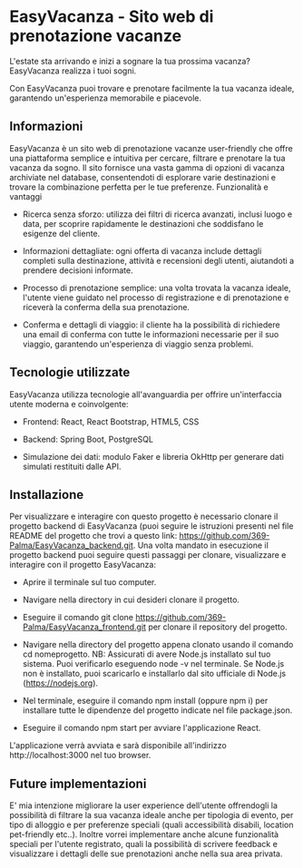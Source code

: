 # EasyVacanza - Sito web di prenotazione vacanze

L'estate sta arrivando e inizi a sognare la tua prossima vacanza? EasyVacanza realizza i tuoi sogni.

Con EasyVacanza puoi trovare e prenotare facilmente la tua vacanza ideale, garantendo un'esperienza memorabile e piacevole.


## Informazioni
EasyVacanza è un sito web di prenotazione vacanze user-friendly che offre una piattaforma semplice e intuitiva per cercare, filtrare e prenotare la tua vacanza da sogno. Il sito fornisce una vasta gamma di opzioni di vacanza archiviate nel database, consentendoti di esplorare varie destinazioni e trovare la combinazione perfetta per le tue preferenze.
Funzionalità e vantaggi

- Ricerca senza sforzo: utilizza dei filtri di ricerca avanzati, inclusi luogo e data, per scoprire rapidamente le destinazioni che soddisfano le esigenze del cliente.

- Informazioni dettagliate: ogni offerta di vacanza include dettagli completi sulla destinazione, attività e recensioni degli utenti, aiutandoti a prendere decisioni informate.

- Processo di prenotazione semplice: una volta trovata la vacanza ideale, l'utente viene guidato nel processo di registrazione e di prenotazione e riceverà la conferma della sua prenotazione.

- Conferma e dettagli di viaggio: il cliente ha la possibilità di richiedere una email di conferma con tutte le informazioni necessarie per il suo viaggio, garantendo un'esperienza di viaggio senza problemi.


## Tecnologie utilizzate

EasyVacanza utilizza tecnologie all'avanguardia per offrire un'interfaccia utente moderna e coinvolgente:

- Frontend: React, React Bootstrap, HTML5, CSS

- Backend: Spring Boot, PostgreSQL

- Simulazione dei dati: modulo Faker e libreria OkHttp per generare dati simulati restituiti dalle API.


## Installazione
Per visualizzare e interagire con questo progetto è necessario clonare il progetto backend di EasyVacanza (puoi seguire le istruzioni presenti nel file README del progetto che trovi a questo link: https://github.com/369-Palma/EasyVacanza_backend.git. Una volta mandato in esecuzione il progetto backend puoi seguire questi passaggi per clonare, visualizzare e interagire con il progetto EasyVacanza:

- Aprire il terminale sul tuo computer.

- Navigare nella directory in cui desideri clonare il progetto.

- Eseguire il comando git clone https://github.com/369-Palma/EasyVacanza_frontend.git
   per clonare il repository del progetto. 
   
- Navigare nella directory del progetto appena clonato usando il comando cd nomeprogetto.
NB: Assicurati di avere Node.js installato sul tuo sistema. Puoi verificarlo eseguendo node -v nel terminale. Se Node.js non è installato, puoi scaricarlo e installarlo dal sito ufficiale di Node.js (https://nodejs.org).

- Nel terminale, eseguire il comando npm install (oppure npm i)
  per installare tutte le dipendenze del progetto indicate nel file package.json. 
  
- Eseguire il comando npm start per avviare l'applicazione React.
 
L'applicazione verrà avviata e sarà disponibile all'indirizzo http://localhost:3000 nel tuo browser.

## Future implementazioni
E' mia intenzione migliorare la user experience dell'utente offrendogli la possibilità di filtrare la sua vacanza ideale anche per tipologia di evento, per tipo di alloggio e per preferenze speciali (quali accessibilità disabili, location pet-friendly etc..). Inoltre vorrei implementare anche alcune funzionalità speciali per l'utente registrato, quali la possibilità di scrivere feedback e visualizzare i dettagli delle sue prenotazioni anche nella sua area privata.


